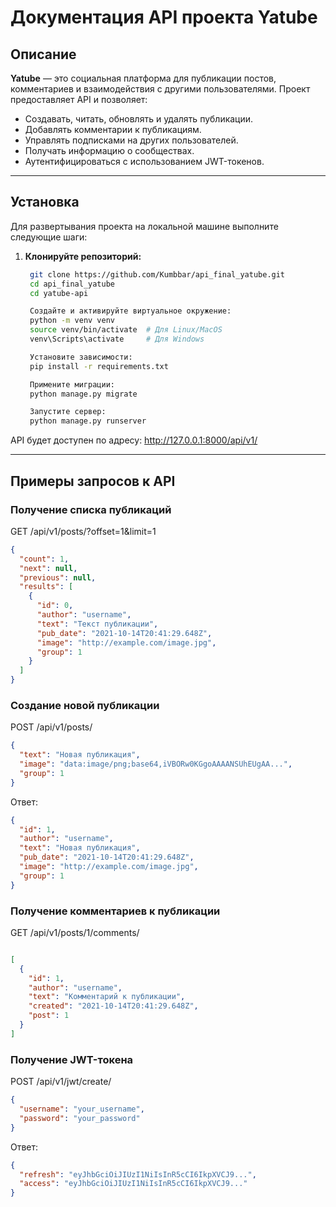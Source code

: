 # Документация API проекта Yatube

## Описание

**Yatube** — это социальная платформа для публикации постов, комментариев и взаимодействия с другими пользователями. Проект предоставляет API и позволяет:

- Создавать, читать, обновлять и удалять публикации.
- Добавлять комментарии к публикациям.
- Управлять подписками на других пользователей.
- Получать информацию о сообществах.
- Аутентифицироваться с использованием JWT-токенов.

---

## Установка

Для развертывания проекта на локальной машине выполните следующие шаги:

1. **Клонируйте репозиторий:**
   ```bash
    git clone https://github.com/Kumbbar/api_final_yatube.git
    cd api_final_yatube
    cd yatube-api

    Создайте и активируйте виртуальное окружение:
    python -m venv venv
    source venv/bin/activate  # Для Linux/MacOS
    venv\Scripts\activate     # Для Windows

    Установите зависимости:
    pip install -r requirements.txt

    Примените миграции:
    python manage.py migrate
   
    Запустите сервер:
    python manage.py runserver

API будет доступен по адресу:
http://127.0.0.1:8000/api/v1/

---

## Примеры запросов к API
### Получение списка публикаций

GET /api/v1/posts/?offset=1&limit=1
``` json
{
  "count": 1,
  "next": null,
  "previous": null,
  "results": [
    {
      "id": 0,
      "author": "username",
      "text": "Текст публикации",
      "pub_date": "2021-10-14T20:41:29.648Z",
      "image": "http://example.com/image.jpg",
      "group": 1
    }
  ]
}
```

### Создание новой публикации

POST /api/v1/posts/
``` json
{
  "text": "Новая публикация",
  "image": "data:image/png;base64,iVBORw0KGgoAAAANSUhEUgAA...",
  "group": 1
}
```

Ответ:
``` json
{
  "id": 1,
  "author": "username",
  "text": "Новая публикация",
  "pub_date": "2021-10-14T20:41:29.648Z",
  "image": "http://example.com/image.jpg",
  "group": 1
}
```

### Получение комментариев к публикации

GET /api/v1/posts/1/comments/
``` json

[
  {
    "id": 1,
    "author": "username",
    "text": "Комментарий к публикации",
    "created": "2021-10-14T20:41:29.648Z",
    "post": 1
  }
]
```

### Получение JWT-токена

POST /api/v1/jwt/create/

``` json 
{
  "username": "your_username",
  "password": "your_password"
}
```

Ответ:
``` json
{
  "refresh": "eyJhbGciOiJIUzI1NiIsInR5cCI6IkpXVCJ9...",
  "access": "eyJhbGciOiJIUzI1NiIsInR5cCI6IkpXVCJ9..."
}
```